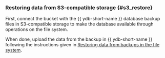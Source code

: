 ### Restoring data from S3-compatible storage {#s3_restore}

First, connect the bucket with the {{ ydb-short-name }} database backup files in S3-compatible storage to make the database available through operations on the file system.

When done, upload the data from the backup in {{ ydb-short-name }} following the instructions given in [Restoring data from backups in the file system](#filesystem_restore).

